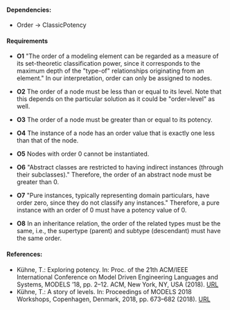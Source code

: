 #### Dependencies:
- Order &#8594; ClassicPotency

#### Requirements
- **O1** "The order of a modeling element can be regarded as a measure of its set-theoretic classification power, since it corresponds to the maximum depth of the "type-of" relationships originating from an element." In our interpretation, order can only be assigned to nodes.

- **O2** The order of a node must be less than or equal to its level. Note that this depends on the particular solution as it could be "order=level" as well.

- **O3** The order of a node must be greater than or equal to its potency.

- **O4** The instance of a node has an order value that is exactly one less than that of the node.

- **O5** Nodes with order 0 cannot be instantiated.

- **O6** "Abstract classes are restricted to having indirect instances (through their subclasses)." Therefore, the order of an abstract node must be greater than 0.

- **O7** "Pure instances, typically representing domain particulars, have order zero, since they do not classify any instances." Therefore, a pure instance with an order of 0 must have a potency value of 0.

- **O8** In an inheritance relation, the order of the related types must be the same, i.e., the supertype (parent) and subtype (descendant) must have the same order.

#### References:
- Kühne, T.: Exploring potency. In: Proc. of the 21th ACM/IEEE International Conference on Model Driven Engineering Languages and Systems, MODELS ’18, pp. 2–12. ACM, New York, NY, USA (2018). [URL](https://www.doi.org/10.1145/3239372.3239411)
- Kühne, T.: A story of levels. In: Proceedings of MODELS 2018 Workshops, Copenhagen, Denmark, 2018, pp. 673–682 (2018). [URL](http://ceur-ws.org/Vol-2245/multi_paper_5.pdf)
